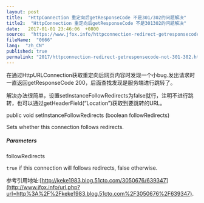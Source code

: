 ```yaml
---
layout: post
title:  "HttpConnection 重定向后getResponseCode 不是301/302的问题解决"
title2:  "HttpConnection 重定向后getResponseCode 不是301302的问题解决"
date:   2017-01-01 23:46:06  +0800
source:  "https://www.jfox.info/httpconnection-redirect-getresponsecode-not-301-302.html"
fileName:  "0666"
lang:  "zh_CN"
published: true
permalink: "2017/httpconnection-redirect-getresponsecode-not-301-302.html"
---
```




在通过HttpURLConnection获取重定向后网页内容时发现一个小bug.发出请求时一直返回getResponseCode 200，后面查找发现是服务端进行跳转了。

解决办法很简单，设置setInstanceFollowRedirects为false就行，注明不进行跳转，也可以通过getHeaderField(“Location”)获取到要跳转的URL。

public void setInstanceFollowRedirects (boolean followRedirects)

Sets whether this connection follows redirects.

##### Parameters

followRedirects

`true` if this connection will follows redirects, false otherwise.

参考引用地址:[http://keke1983.blog.51cto.com/3050676/639347](http://www.jfox.info/url.php?url=http%3A%2F%2Fkeke1983.blog.51cto.com%2F3050676%2F639347).
